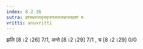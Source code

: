 ```yaml
---
index: 8.2.36
sutra: व्रश्चभ्रस्जसृजमृजयजराजभ्राजच्छशां षः
vritti: anuvritti
---
```


झलि [8।2।26] 7/1, अन्ते [8।2।29] 7/1 , च [8।2।29] 0/0